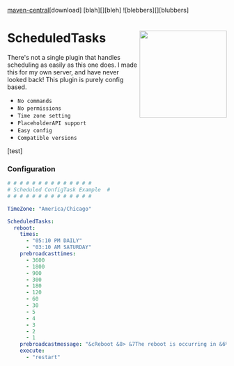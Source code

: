 [maven-central]: https://img.shields.io/maven-central/v/net.dv8tion/JDA?color=blue
[maven-central][][download]
[blah][][bleh]
![blebbers][][blubbers]

# ScheduledTasks <img align="right" src="https://user-images.githubusercontent.com/70197204/156934977-17c88e14-148c-4191-8237-7d4f19ea99a1.png" height="200" width="200"> 
There's not a single plugin that handles scheduling as easily as this one does.
I made this for my own server, and have never looked back! This plugin is purely
config based. 

- `No commands`
- `No permissions`
- `Time zone setting`
- `PlaceholderAPI support`
- `Easy config`
- `Compatible versions`

[test]

### Configuration
```yaml
# # # # # # # # # # # # # #
# Scheduled ConfigTask Example  #
# # # # # # # # # # # # # #

TimeZone: "America/Chicago"

ScheduledTasks:
  reboot:
    times:
      - "05:10 PM DAILY"
      - "03:10 AM SATURDAY"
    prebroadcasttimes:
      - 3600
      - 1800
      - 900
      - 300
      - 180
      - 120
      - 60
      - 30
      - 5
      - 4
      - 3
      - 2
      - 1
    prebroadcastmessage: "&cReboot &8> &7The reboot is occurring in &6%time%"
    execute:
      - "restart"
```

